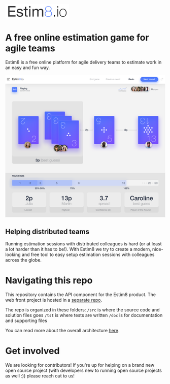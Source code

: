 <img src="https://github.com/estim8/backend-api/raw/master/doc/img/logo-small.png" width="200">

# A free online estimation game for agile teams

Estim8 is a free online platform for agile delivery teams to estimate work in an easy and fun way.

![Sample UI](doc/img/sample-ui-cards-shown.png?s=400)

## Helping distributed teams

Running estimation sessions with distributed colleagues is hard (or at least a lot harder than it has to be!). With Estim8 we try to create a modern, nice-looking and free tool to easy setup estimation sessions with colleagues across the globe.

# Navigating this repo

This repository contains the API component for the Estim8 product. The web front project is hosted in a [separate repo](https://github.com/estim8/web-frontend).

The repo is organized in these folders:
`/src` is where the source code and solution files goes
`/tst` is where tests are written
`/doc` is for documentation and supporting files

You can read more about the overall architecture [here](https://github.com/estim8/backend-api/wiki/Architecture).


# Get involved

We are looking for contributors! If you're up for helping on a brand new open source project (with developers new to running open source projects as well :)) please reach out to us!
